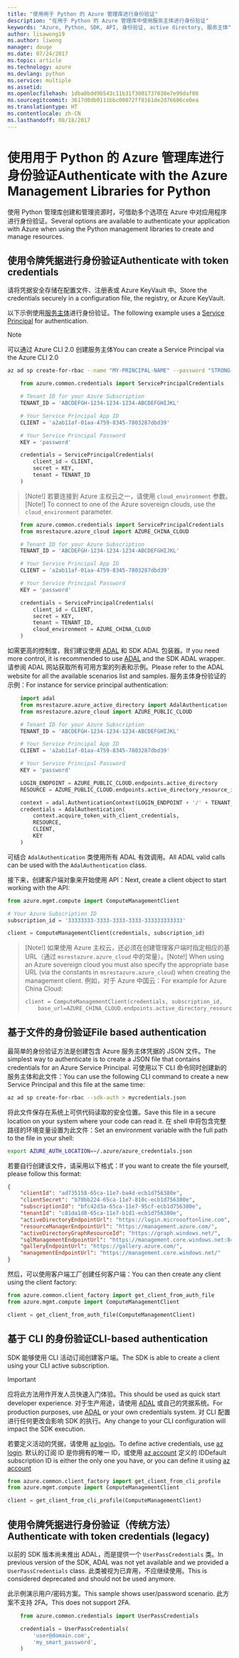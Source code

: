 ```yaml
---
title: "使用用于 Python 的 Azure 管理库进行身份验证"
description: "在用于 Python 的 Azure 管理库中使用服务主体进行身份验证"
keywords: "Azure, Python, SDK, API, 身份验证, active directory, 服务主体"
author: lisawong19
ms.author: liwong
manager: douge
ms.date: 07/24/2017
ms.topic: article
ms.technology: azure
ms.devlang: python
ms.service: multiple
ms.assetid: 
ms.openlocfilehash: 1dba0bdd9b543c11b31f3001737038e7e99daf08
ms.sourcegitcommit: 3617d0db0111bbc00072ff8161de2d76606ce0ea
ms.translationtype: HT
ms.contentlocale: zh-CN
ms.lasthandoff: 08/18/2017
---
```

# <a name="authenticate-with-the-azure-management-libraries-for-python"></a><span data-ttu-id="7c2c8-104">使用用于 Python 的 Azure 管理库进行身份验证</span><span class="sxs-lookup"><span data-stu-id="7c2c8-104">Authenticate with the Azure Management Libraries for Python</span></span>

<span data-ttu-id="7c2c8-105">使用 Python 管理库创建和管理资源时，可借助多个选项在 Azure 中对应用程序进行身份验证。</span><span class="sxs-lookup"><span data-stu-id="7c2c8-105">Several options are available to authenticate your application with Azure when using the Python management libraries to create and manage resources.</span></span>

## <span data-ttu-id="7c2c8-106"><a name="mgmt-auth-token"></a>使用令牌凭据进行身份验证</span><span class="sxs-lookup"><span data-stu-id="7c2c8-106"><a name="mgmt-auth-token"></a>Authenticate with token credentials</span></span>

<span data-ttu-id="7c2c8-107">请将凭据安全存储在配置文件、注册表或 Azure KeyVault 中。</span><span class="sxs-lookup"><span data-stu-id="7c2c8-107">Store the credentials securely in a configuration file, the registry, or Azure KeyVault.</span></span>

<span data-ttu-id="7c2c8-108">以下示例使用[服务主体](https://docs.microsoft.com/cli/azure/create-an-azure-service-principal-azure-cli?toc=%2fazure%2fazure-resource-manager%2ftoc.json)进行身份验证。</span><span class="sxs-lookup"><span data-stu-id="7c2c8-108">The following example uses a [Service Principal](https://docs.microsoft.com/cli/azure/create-an-azure-service-principal-azure-cli?toc=%2fazure%2fazure-resource-manager%2ftoc.json) for authentication.</span></span>

> [!NOTE]
> <span data-ttu-id="7c2c8-109">可以通过 Azure CLI 2.0 创建服务主体</span><span class="sxs-lookup"><span data-stu-id="7c2c8-109">You can create a Service Principal via the Azure CLI 2.0</span></span>
> ```bash
> az ad sp create-for-rbac --name "MY-PRINCIPAL-NAME" --password "STRONG-SECRET-PASSWORD"
> ```

```python
    from azure.common.credentials import ServicePrincipalCredentials

    # Tenant ID for your Azure Subscription
    TENANT_ID = 'ABCDEFGH-1234-1234-1234-ABCDEFGHIJKL'

    # Your Service Principal App ID
    CLIENT = 'a2ab11af-01aa-4759-8345-7803287dbd39'

    # Your Service Principal Password
    KEY = 'password'

    credentials = ServicePrincipalCredentials(
        client_id = CLIENT,
        secret = KEY,
        tenant = TENANT_ID
    )
```

> <span data-ttu-id="7c2c8-110">[Note!] 若要连接到 Azure 主权云之一，请使用 `cloud_environment` 参数。</span><span class="sxs-lookup"><span data-stu-id="7c2c8-110">[Note!] To connect to one of the Azure sovereign clouds, use the `cloud_environment` parameter.</span></span>

```python
    from azure.common.credentials import ServicePrincipalCredentials
    from msrestazure.azure_cloud import AZURE_CHINA_CLOUD

    # Tenant ID for your Azure Subscription
    TENANT_ID = 'ABCDEFGH-1234-1234-1234-ABCDEFGHIJKL'

    # Your Service Principal App ID
    CLIENT = 'a2ab11af-01aa-4759-8345-7803287dbd39'

    # Your Service Principal Password
    KEY = 'password'

    credentials = ServicePrincipalCredentials(
        client_id = CLIENT,
        secret = KEY,
        tenant = TENANT_ID,
        cloud_environment = AZURE_CHINA_CLOUD
    )
```

<span data-ttu-id="7c2c8-111">如需更高的控制度，我们建议使用 [ADAL](https://github.com/AzureAD/azure-activedirectory-library-for-python) 和 SDK ADAL 包装器。</span><span class="sxs-lookup"><span data-stu-id="7c2c8-111">If you need more control, it is recommended to use [ADAL](https://github.com/AzureAD/azure-activedirectory-library-for-python) and the SDK ADAL wrapper.</span></span> <span data-ttu-id="7c2c8-112">请参阅 ADAL 网站获取所有可用方案的列表和示例。</span><span class="sxs-lookup"><span data-stu-id="7c2c8-112">Please refer to the ADAL website for all the available scenarios list and samples.</span></span> <span data-ttu-id="7c2c8-113">服务主体身份验证的示例：</span><span class="sxs-lookup"><span data-stu-id="7c2c8-113">For instance for service principal authentication:</span></span>

```python
    import adal
    from msrestazure.azure_active_directory import AdalAuthentication
    from msrestazure.azure_cloud import AZURE_PUBLIC_CLOUD

    # Tenant ID for your Azure Subscription
    TENANT_ID = 'ABCDEFGH-1234-1234-1234-ABCDEFGHIJKL'

    # Your Service Principal App ID
    CLIENT = 'a2ab11af-01aa-4759-8345-7803287dbd39'

    # Your Service Principal Password
    KEY = 'password'

    LOGIN_ENDPOINT = AZURE_PUBLIC_CLOUD.endpoints.active_directory
    RESOURCE = AZURE_PUBLIC_CLOUD.endpoints.active_directory_resource_id

    context = adal.AuthenticationContext(LOGIN_ENDPOINT + '/' + TENANT_ID)
    credentials = AdalAuthentication(
        context.acquire_token_with_client_credentials,
        RESOURCE,
        CLIENT,
        KEY
    )
```

<span data-ttu-id="7c2c8-114">可结合 `AdalAuthentication` 类使用所有 ADAL 有效调用。</span><span class="sxs-lookup"><span data-stu-id="7c2c8-114">All ADAL valid calls can be used with the `AdalAuthentication` class.</span></span>

<span data-ttu-id="7c2c8-115">接下来，创建客户端对象来开始使用 API：</span><span class="sxs-lookup"><span data-stu-id="7c2c8-115">Next, create a client object to start working with the API:</span></span>

```python
from azure.mgmt.compute import ComputeManagementClient

# Your Azure Subscription ID
subscription_id = '33333333-3333-3333-3333-333333333333'

client = ComputeManagementClient(credentials, subscription_id)
```

> <span data-ttu-id="7c2c8-116">[Note!] 如果使用 Azure 主权云，还必须在创建管理客户端时指定相应的基 URL（通过 `msrestazure.azure_cloud` 中的常量）。</span><span class="sxs-lookup"><span data-stu-id="7c2c8-116">[Note!] When using an Azure sovereign cloud you must also specify the appropriate base URL (via the constants in `msrestazure.azure_cloud`) when creating the management client.</span></span> <span data-ttu-id="7c2c8-117">例如，对于 Azure 中国云：</span><span class="sxs-lookup"><span data-stu-id="7c2c8-117">For example for Azure China Cloud:</span></span>
> ```python
> client = ComputeManagementClient(credentials, subscription_id,
>     base_url=AZURE_CHINA_CLOUD.endpoints.active_directory_resource_id)
> ```

## <span data-ttu-id="7c2c8-118"><a name="mgmt-auth-file"></a>基于文件的身份验证</span><span class="sxs-lookup"><span data-stu-id="7c2c8-118"><a name="mgmt-auth-file"></a>File based authentication</span></span>

<span data-ttu-id="7c2c8-119">最简单的身份验证方法是创建包含 Azure 服务主体凭据的 JSON 文件。</span><span class="sxs-lookup"><span data-stu-id="7c2c8-119">The simplest way to authenticate is to create a JSON file that contains credentials for an Azure Service Principal.</span></span> <span data-ttu-id="7c2c8-120">可使用以下 CLI 命令同时创建新的服务主体和此文件：</span><span class="sxs-lookup"><span data-stu-id="7c2c8-120">You can use the following CLI command to create a new Service Principal and this file at the same time:</span></span>

```bash
az ad sp create-for-rbac --sdk-auth > mycredentials.json
```

<span data-ttu-id="7c2c8-121">将此文件保存在系统上可供代码读取的安全位置。</span><span class="sxs-lookup"><span data-stu-id="7c2c8-121">Save this file in a secure location on your system where your code can read it.</span></span> <span data-ttu-id="7c2c8-122">在 shell 中将包含完整路径的环境变量设置为此文件：</span><span class="sxs-lookup"><span data-stu-id="7c2c8-122">Set an environment variable with the full path to the file in your shell:</span></span>

```bash
export AZURE_AUTH_LOCATION=~/.azure/azure_credentials.json
```

<span data-ttu-id="7c2c8-123">若要自行创建该文件，请采用以下格式：</span><span class="sxs-lookup"><span data-stu-id="7c2c8-123">If you want to create the file yourself, please follow this format:</span></span>

```json
{
    "clientId": "ad735158-65ca-11e7-ba4d-ecb1d756380e",
    "clientSecret": "b70bb224-65ca-11e7-810c-ecb1d756380e",
    "subscriptionId": "bfc42d3a-65ca-11e7-95cf-ecb1d756380e",
    "tenantId": "c81da1d8-65ca-11e7-b1d1-ecb1d756380e",
    "activeDirectoryEndpointUrl": "https://login.microsoftonline.com",
    "resourceManagerEndpointUrl": "https://management.azure.com/",
    "activeDirectoryGraphResourceId": "https://graph.windows.net/",
    "sqlManagementEndpointUrl": "https://management.core.windows.net:8443/",
    "galleryEndpointUrl": "https://gallery.azure.com/",
    "managementEndpointUrl": "https://management.core.windows.net/"
}
```

<span data-ttu-id="7c2c8-124">然后，可以使用客户端工厂创建任何客户端：</span><span class="sxs-lookup"><span data-stu-id="7c2c8-124">You can then create any client using the client factory:</span></span>
```python
from azure.common.client_factory import get_client_from_auth_file
from azure.mgmt.compute import ComputeManagementClient

client = get_client_from_auth_file(ComputeManagementClient)
```


## <span data-ttu-id="7c2c8-125"><a name="mgmt-auth-cli"></a>基于 CLI 的身份验证</span><span class="sxs-lookup"><span data-stu-id="7c2c8-125"><a name="mgmt-auth-cli"></a>CLI-based authentication</span></span>

<span data-ttu-id="7c2c8-126">SDK 能够使用 CLI 活动订阅创建客户端。</span><span class="sxs-lookup"><span data-stu-id="7c2c8-126">The SDK is able to create a client using your CLI active subscription.</span></span>

> [!IMPORTANT]
> <span data-ttu-id="7c2c8-127">应将此方法用作开发人员快速入门体验。</span><span class="sxs-lookup"><span data-stu-id="7c2c8-127">This should be used as quick start developer experience.</span></span> <span data-ttu-id="7c2c8-128">对于生产用途，请使用 [ADAL](#authenticate-with-token-credentials) 或自己的凭据系统。</span><span class="sxs-lookup"><span data-stu-id="7c2c8-128">For production purposes, use [ADAL](#authenticate-with-token-credentials) or your own credentials system.</span></span>
> <span data-ttu-id="7c2c8-129">对 CLI 配置进行任何更改会影响 SDK 的执行。</span><span class="sxs-lookup"><span data-stu-id="7c2c8-129">Any change to your CLI configuration will impact the SDK execution.</span></span>

<span data-ttu-id="7c2c8-130">若要定义活动的凭据，请使用 [az login](https://docs.microsoft.com/cli/azure/authenticate-azure-cli)。</span><span class="sxs-lookup"><span data-stu-id="7c2c8-130">To define active credentials, use [az login](https://docs.microsoft.com/cli/azure/authenticate-azure-cli).</span></span>
<span data-ttu-id="7c2c8-131">默认的订阅 ID 是你拥有的唯一 ID，或使用 [az account](https://docs.microsoft.com/cli/azure/manage-azure-subscriptions-azure-cli) 定义的 ID</span><span class="sxs-lookup"><span data-stu-id="7c2c8-131">Default subscription ID is either the only one you have, or you can define it using [az account](https://docs.microsoft.com/cli/azure/manage-azure-subscriptions-azure-cli)</span></span>

```python
from azure.common.client_factory import get_client_from_cli_profile
from azure.mgmt.compute import ComputeManagementClient

client = get_client_from_cli_profile(ComputeManagementClient)
```

## <span data-ttu-id="7c2c8-132"><a name="mgmt-auth-legacy"></a>使用令牌凭据进行身份验证（传统方法）</span><span class="sxs-lookup"><span data-stu-id="7c2c8-132"><a name="mgmt-auth-legacy"></a>Authenticate with token credentials (legacy)</span></span>

<span data-ttu-id="7c2c8-133">以前的 SDK 版本尚未推出 ADAL，而是提供一个 `UserPassCredentials` 类。</span><span class="sxs-lookup"><span data-stu-id="7c2c8-133">In previous version of the SDK, ADAL was not yet available and we provided a `UserPassCredentials` class.</span></span> <span data-ttu-id="7c2c8-134">此类被视为已弃用，不应继续使用。</span><span class="sxs-lookup"><span data-stu-id="7c2c8-134">This is considered deprecated and should not be used anymore.</span></span>

<span data-ttu-id="7c2c8-135">此示例演示用户/密码方案。</span><span class="sxs-lookup"><span data-stu-id="7c2c8-135">This sample shows user/password scenario.</span></span> <span data-ttu-id="7c2c8-136">此方案不支持 2FA。</span><span class="sxs-lookup"><span data-stu-id="7c2c8-136">This does not support 2FA.</span></span>

```python
    from azure.common.credentials import UserPassCredentials

    credentials = UserPassCredentials(
        'user@domain.com',
        'my_smart_password',
    )
```
